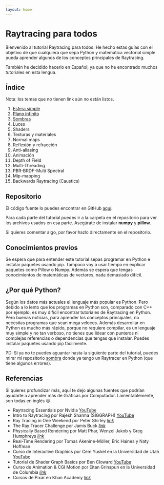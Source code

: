 ```yaml
---
layout: home
---
```


# Raytracing para todos

Bienvenido al tutorial Raytracing para todos. He hecho estas guías con el 
objetivo de que cualquiera que sepa Python y matemática vectorial simple 
pueda aprender algunos de los conceptos principales de Raytracing.

También he decidido hacerlo en Español, ya que no he encontrado muchos 
tutoriales en esta lengua.

## Índice

Nota: los temas que no tienen link aún no están listos.

1. [Esfera simple](part-1)
2. [Plano infinito](part-2)
3. [Sombras](part-3)
4. Luces
5. Shaders
6. Texturas y materiales
7. Normal maps
8. Reflexión y refracción
9. Anti-aliasing
10. Animación
11. Depth of Field
12. Multi-Threading
13. PBR-BRDF-Multi Spectral
14. Mip-mapping
15. Backwards Raytracing (Caustics)

## Repositorio

El código fuente lo puedes encontrar en GitHub
[aquí](https://github.com/sombra-studio/raytracing-para-todos).

Para cada parte del tutorial puedes ir a la carpeta en el repositorio para ver los
archivos usados en esa parte. Asegúrate de instalar **numpy** y **pillow**.

Si quieres comentar algo, por favor hazlo directamente en el repositorio.

## Conocimientos previos

Se espera que para entender este tutorial sepas programar en Python e 
instalar paquetes usando pip. Tampoco voy a usar tiempo en explicar paquetes 
como Pillow o Numpy. Además se espera que tengas conocimientos de 
matemáticas de vectores, nada demasiado difícil.

## ¿Por qué Python?

Según los datos más actuales el lenguaje más popular es Python. Pero debido a
lo lento que los programas en Python son, comparado con C++ por ejemplo, es 
muy difícil encontrar tutoriales de Raytracing en Python. Pero buenas noticias,
para aprender los conceptos principales, no necesitas programas que sean 
mega veloces. Además desarrollar en Python es mucho más rápido, porque no 
requiere compilar, es un lenguaje muy simple y no tan verboso, no tienes que 
lidear con punteros ni complejas referencias o dependencias que tengas que 
instalar. Puedes instalar paquetes usando pip fácilmente.


PD: Si ya no te puedes aguantar hasta la siguiente parte del tutorial, puedes
mirar mi repositorio [sombra](https://github.com/HenrYxZ/sombra) donde ya tengo
un Raytracer en Python (que tiene algunos errores).

## Referencias

Si quieres profundizar más, aquí te dejo algunas fuentes que podrían ayudarte a
aprender más de Gráficas por Computador. Lamentablemente, son todas en inglés 
😕.

- Raytracing Essentials por Nvidia
[YouTube](https://www.youtube.com/watch?v=gBPNO6ruevk&list=PL5B692fm6--sgm8Uiava0IIvUojjFOCSR)
- Intro to Raytracing por Rajesh Sharma (SIGGRAPH)
[YouTube](https://www.youtube.com/watch?v=3xMeKal2-Ws)
- Ray Tracing in One Weekend por Peter Shirley
[_link_](https://raytracing.github.io/books/RayTracingInOneWeekend.html)
- The Ray Tracer Challenge por Jamis Buck
[_link_](http://raytracerchallenge.com/)
- Physically Based Rendering por Matt Phar, Wenzel Jakob y Greg Humphreys
[_link_](https://www.pbrt.org/)
- Real-Time Rendering por Tomas Akenine-Möller, Eric Haines y Naty Hoffman
- Curso de Interactive Graphics por Cem Yuskel en la Universidad de Utah
[YouTube](https://www.youtube.com/watch?v=UVCuWQV_-Es&list=PLplnkTzzqsZS3R5DjmCQsqupu43oS9CFN)
- Tutorial de Shader Graph Basics por Ben Cloward
[YouTube](https://www.youtube.com/watch?v=OX_6_bKpP9g&list=PL78XDi0TS4lEBWa2Hpzg2SRC5njCcKydl)
- Curso de Animation & CGI Motion por Eitan Grinspun en la Universidad de 
  Columbia 
[_link_](https://www.edx.org/course/animation-and-cgi-motion-2)
- Cursos de Pixar en Khan Academy
[_link_](https://www.khanacademy.org/computing/pixar)